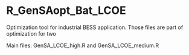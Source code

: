 # R_GenSAopt_Bat_LCOE
Optimization tool for industrial BESS application. Those files are part of optimization for two 

Main files: GenSA_LCOE_high.R and GenSA_LCOE_medium.R
